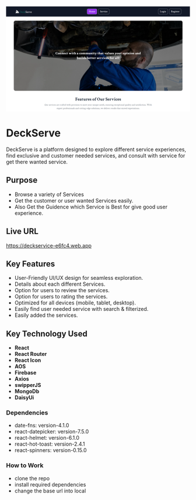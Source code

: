 ![logo](src/assets/cover.png)

# DeckServe

DeckServe is a platform designed to explore different service experiences, find exclusive and customer needed services, and consult with service for get there wanted service.

## Purpose

- Browse a variety of Services
- Get the customer or user wanted Services easily.
- Also Get the Guidence which Service is Best for give good user experience.

## Live URL

https://deckservice-e6fc4.web.app

## Key Features

- User-Friendly UI/UX design for seamless exploration.
- Details about each different Services.
- Option for users to review the services.
- Option for users to rating the services.
- Optimized for all devices (mobile, tablet, desktop).
- Easily find user needed service with search & filterized.
- Easily added the services.

## Key Technology Used

- **React** 
- **React Router**
- **React Icon**
- **AOS**
- **Firebase**
- **Axios**
- **swipperJS**
- **MongoDb**
- **DaisyUi**

### Dependencies
- date-fns: version-4.1.0
- react-datepicker: version-7.5.0
- react-helmet: version-6.1.0
- react-hot-toast: version-2.4.1
- react-spinners: version-0.15.0

### How to Work

- clone the repo
- install required dependencies
- change the base url into local